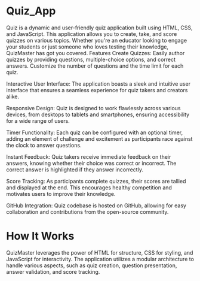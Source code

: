 # Quiz_App
Quiz is a dynamic and user-friendly quiz application built using HTML, CSS, and JavaScript. This application allows you to create, take, and score quizzes on various topics. Whether you're an educator looking to engage your students or just someone who loves testing their knowledge, QuizMaster has got you covered.
Features
Create Quizzes: Easily author quizzes by providing questions, multiple-choice options, and correct answers. Customize the number of questions and the time limit for each quiz.

Interactive User Interface: The application boasts a sleek and intuitive user interface that ensures a seamless experience for quiz takers and creators alike.

Responsive Design: Quiz is designed to work flawlessly across various devices, from desktops to tablets and smartphones, ensuring accessibility for a wide range of users.

Timer Functionality: Each quiz can be configured with an optional timer, adding an element of challenge and excitement as participants race against the clock to answer questions.

Instant Feedback: Quiz takers receive immediate feedback on their answers, knowing whether their choice was correct or incorrect. The correct answer is highlighted if they answer incorrectly.

Score Tracking: As participants complete quizzes, their scores are tallied and displayed at the end. This encourages healthy competition and motivates users to improve their knowledge.

GitHub Integration: Quiz codebase is hosted on GitHub, allowing for easy collaboration and contributions from the open-source community.
# How It Works
QuizMaster leverages the power of HTML for structure, CSS for styling, and JavaScript for interactivity. The application utilizes a modular architecture to handle various aspects, such as quiz creation, question presentation, answer validation, and score tracking.
